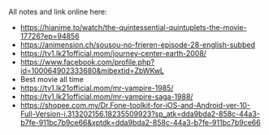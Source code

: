 All notes and link online here:
+ https://hianime.to/watch/the-quintessential-quintuplets-the-movie-17726?ep=94856
+ https://animension.ch/sousou-no-frieren-episode-28-english-subbed
+ https://tv1.lk21official.mom/journey-center-earth-2008/
+ https://www.facebook.com/profile.php?id=100064902333680&mibextid=ZbWKwL
+ Best movie all time
+ https://tv1.lk21official.mom/mr-vampire-1985/
+ https://tv1.lk21official.mom/mr-vampire-saga-1988/
+ https://shopee.com.my/Dr.Fone-toolkit-for-iOS-and-Android-ver-10-Full-Version-i.313202156.18235509923?sp_atk=dda9bda2-858c-44a3-b7fe-911bc7b9ce66&xptdk=dda9bda2-858c-44a3-b7fe-911bc7b9ce66
